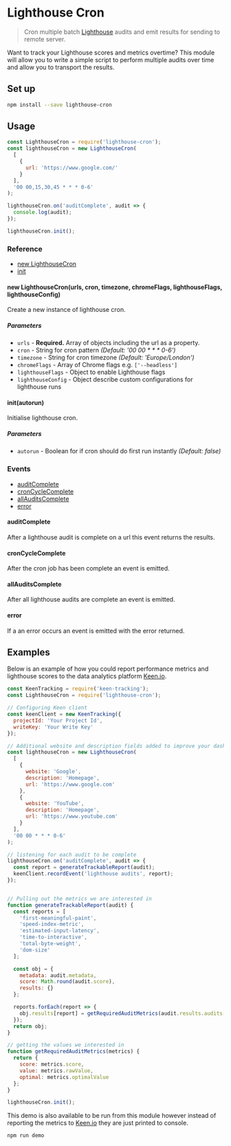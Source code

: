 # Lighthouse Cron
> Cron multiple batch [Lighthouse](https://github.com/googlechrome/lighthouse) audits and emit results for sending to remote server.

Want to track your Lighthouse scores and metrics overtime? This module will allow you to write a simple script to perform multiple audits over time and allow you to transport the results.

## Set up

```Bash
npm install --save lighthouse-cron
```

## Usage
```Javascript
const LighthouseCron = require('lighthouse-cron');
const lighthouseCron = new LighthouseCron(
  [
    {
      url: 'https://www.google.com/'
    }
  ],
  '00 00,15,30,45 * * * 0-6'
);

lighthouseCron.on('auditComplete', audit => {
  console.log(audit);
});

lighthouseCron.init();
```

### Reference
* [new LighthouseCron](#new-lighthouse-cron)
* [init](#init)

<a name="new-lighthouse-cron"></a>
#### new LighthouseCron(urls, cron, timezone, chromeFlags, lighthouseFlags, lighthouseConfig)
Create a new instance of lighthouse cron.

##### Parameters
* `urls` - **Required.** Array of objects including the url as a property.
* `cron` - String for cron pattern *(Default: '00 00 * * * 0-6')*
* `timezone` - String for cron timezone *(Default: 'Europe/London')*
* `chromeFlags` - Array of Chrome flags e.g. `['--headless']`
* `lighthouseFlags` - Object to enable Lighthouse flags
* `lighthouseConfig` - Object describe custom configurations for lighthouse runs

<a name="init"></a>
#### init(autorun)
Initialise lighthouse cron.

##### Parameters
* `autorun` - Boolean for if cron should do first run instantly *(Default: false)*

### Events
* [auditComplete](#auditComplete)
* [cronCycleComplete](#cronCycleComplete)
* [allAuditsComplete](#allAuditsComplete)
* [error](#error)

<a name="auditComplete"></a>
#### auditComplete
After a lighthouse audit is complete on a url this event returns the results.

<a name="cronCycleComplete"></a>
#### cronCycleComplete
After the cron job has been complete an event is emitted.

<a name="allAuditsComplete"></a>
#### allAuditsComplete
After all lighthouse audits are complete an event is emitted.

<a name="error"></a>
#### error
If a an error occurs an event is emitted with the error returned.

## Examples
Below is an example of how you could report performance metrics and lighthouse scores to the data analytics platform [Keen.io](https://keen.io/).

```Javascript
const KeenTracking = require('keen-tracking');
const LighthouseCron = require('lighthouse-cron');

// Configuring Keen client
const keenClient = new KeenTracking({
  projectId: 'Your Project Id',
  writeKey: 'Your Write Key'
});

// Additional website and description fields added to improve your dashboards
const lighthouseCron = new LighthouseCron(
  [
    {
      website: 'Google',
      description: 'Homepage',
      url: 'https://www.google.com'
    },
    {
      website: 'YouTube',
      description: 'Homepage',
      url: 'https://www.youtube.com'
    }
  ],
  '00 00 * * * 0-6'
);

// listening for each audit to be complete
lighthouseCron.on('auditComplete', audit => {
  const report = generateTrackableReport(audit);
  keenClient.recordEvent('lighthouse audits', report);
});


// Pulling out the metrics we are interested in
function generateTrackableReport(audit) {
  const reports = [
    'first-meaningful-paint',
    'speed-index-metric',
    'estimated-input-latency',
    'time-to-interactive',
    'total-byte-weight',
    'dom-size'
  ];

  const obj = {
    metadata: audit.metadata,
    score: Math.round(audit.score),
    results: {}
  };

  reports.forEach(report => {
    obj.results[report] = getRequiredAuditMetrics(audit.results.audits[report]);
  });
  return obj;
}

// getting the values we interested in
function getRequiredAuditMetrics(metrics) {
  return {
    score: metrics.score,
    value: metrics.rawValue,
    optimal: metrics.optimalValue
  };
}

lighthouseCron.init();
```

This demo is also available to be run from this module however instead of reporting the metrics to [Keen.io](https://keen.io/) they are just printed to console.

```Bash
npm run demo
```
